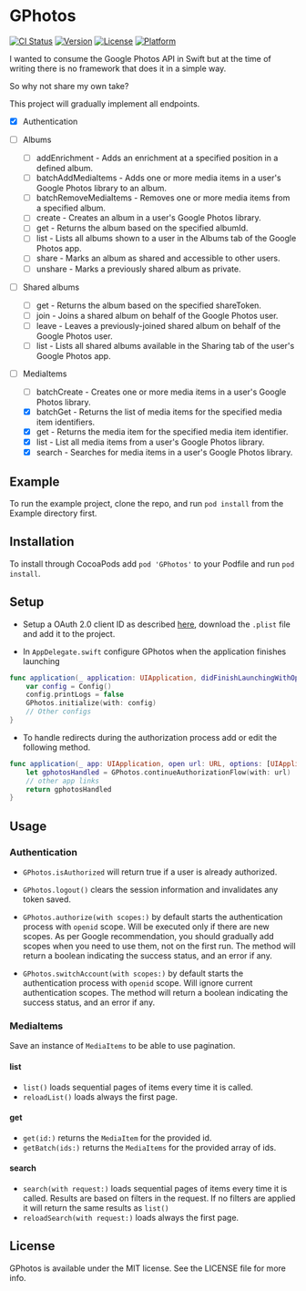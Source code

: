# GPhotos

[![CI Status](https://img.shields.io/travis/deivitaka/GPhotos.svg?style=flat)](https://travis-ci.org/deivitaka/GPhotos)
[![Version](https://img.shields.io/cocoapods/v/GPhotos.svg?style=flat)](https://cocoapods.org/pods/GPhotos)
[![License](https://img.shields.io/cocoapods/l/GPhotos.svg?style=flat)](https://cocoapods.org/pods/GPhotos)
[![Platform](https://img.shields.io/cocoapods/p/GPhotos.svg?style=flat)](https://cocoapods.org/pods/GPhotos)

I wanted to consume the Google Photos API in Swift but at the time of writing there is no framework that does it in a simple way.

So why not share my own take?

This project will gradually implement all endpoints.

- [x] Authentication

- [ ] Albums
    - [ ] addEnrichment - Adds an enrichment at a specified position in a defined album.
    - [ ] batchAddMediaItems - Adds one or more media items in a user's Google Photos library to an album.
    - [ ] batchRemoveMediaItems - Removes one or more media items from a specified album.
    - [ ] create - Creates an album in a user's Google Photos library.
    - [ ] get - Returns the album based on the specified albumId.
    - [ ] list - Lists all albums shown to a user in the Albums tab of the Google Photos app.
    - [ ] share - Marks an album as shared and accessible to other users.
    - [ ] unshare - Marks a previously shared album as private.

- [ ] Shared albums
    - [ ] get - Returns the album based on the specified shareToken.
    - [ ] join - Joins a shared album on behalf of the Google Photos user.
    - [ ] leave - Leaves a previously-joined shared album on behalf of the Google Photos user.
    - [ ] list - Lists all shared albums available in the Sharing tab of the user's Google Photos app.

- [ ] MediaItems
    - [ ] batchCreate - Creates one or more media items in a user's Google Photos library.
    - [x] batchGet - Returns the list of media items for the specified media item identifiers.
    - [x] get - Returns the media item for the specified media item identifier.
    - [x] list - List all media items from a user's Google Photos library.
    - [x] search - Searches for media items in a user's Google Photos library.

## Example

To run the example project, clone the repo, and run `pod install` from the Example directory first.

## Installation

To install through CocoaPods add `pod 'GPhotos'` to your Podfile and run `pod install`.

## Setup

- Setup a OAuth 2.0 client ID as described [here](https://support.google.com/cloud/answer/6158849?hl=en&ref_topic=3473162#), download the `.plist` file and add it to the project.

- In `AppDelegate.swift` configure GPhotos when the application finishes launching

```swift
func application(_ application: UIApplication, didFinishLaunchingWithOptions launchOptions: [UIApplication.LaunchOptionsKey: Any]?) -> Bool {
    var config = Config()
    config.printLogs = false
    GPhotos.initialize(with: config)
    // Other configs
}
```

- To handle redirects during the authorization process add or edit the following method.

```swift
func application(_ app: UIApplication, open url: URL, options: [UIApplication.OpenURLOptionsKey : Any] = [:]) -> Bool {
    let gphotosHandled = GPhotos.continueAuthorizationFlow(with: url)
    // other app links
    return gphotosHandled
}
```

## Usage

### Authentication

- `GPhotos.isAuthorized` will return true if a user is already authorized.

- `GPhotos.logout()` clears the session information and invalidates any token saved.

- `GPhotos.authorize(with scopes:)` by default starts the authentication process with `openid` scope. Will be executed only if there are new scopes. As per Google recommendation, you should gradually add scopes when you need to use them, not on the first run. The method will return a boolean indicating the success status, and an error if any.

- `GPhotos.switchAccount(with scopes:)` by default starts the authentication process with `openid` scope. Will ignore current authentication scopes. The method will return a boolean indicating the success status, and an error if any.

### MediaItems

Save an instance of  `MediaItems` to be able to use pagination.

#### list
- `list()` loads sequential pages of items every time it is called.
- `reloadList()` loads always the first page.

#### get
- `get(id:)` returns the `MediaItem` for the provided id.
- `getBatch(ids:)` returns the `MediaItems` for the provided array of ids.

#### search
- `search(with request:)` loads sequential pages of items every time it is called. Results are based on filters in the request. If no filters are applied it will return the same results as `list()`
- `reloadSearch(with request:)` loads always the first page.

## License

GPhotos is available under the MIT license. See the LICENSE file for more info.
